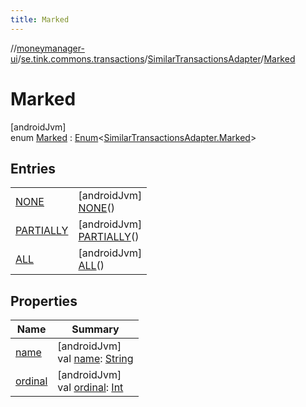 ```yaml
---
title: Marked
---
```

//[moneymanager-ui](../../../../index.html)/[se.tink.commons.transactions](../../index.html)/[SimilarTransactionsAdapter](../index.html)/[Marked](index.html)



# Marked



[androidJvm]\
enum [Marked](index.html) : [Enum](https://kotlinlang.org/api/latest/jvm/stdlib/kotlin/-enum/index.html)&lt;[SimilarTransactionsAdapter.Marked](index.html)&gt;



## Entries


| | |
|---|---|
| [NONE](-n-o-n-e/index.html) | [androidJvm]<br>[NONE](-n-o-n-e/index.html)() |
| [PARTIALLY](-p-a-r-t-i-a-l-l-y/index.html) | [androidJvm]<br>[PARTIALLY](-p-a-r-t-i-a-l-l-y/index.html)() |
| [ALL](-a-l-l/index.html) | [androidJvm]<br>[ALL](-a-l-l/index.html)() |


## Properties


| Name | Summary |
|---|---|
| [name](../../../com.tink.service.network/-sdk-client/-t-i-n-k_-l-i-n-k/index.html#-372974862%2FProperties%2F1000845458) | [androidJvm]<br>val [name](../../../com.tink.service.network/-sdk-client/-t-i-n-k_-l-i-n-k/index.html#-372974862%2FProperties%2F1000845458): [String](https://kotlinlang.org/api/latest/jvm/stdlib/kotlin/-string/index.html) |
| [ordinal](../../../com.tink.service.network/-sdk-client/-t-i-n-k_-l-i-n-k/index.html#-739389684%2FProperties%2F1000845458) | [androidJvm]<br>val [ordinal](../../../com.tink.service.network/-sdk-client/-t-i-n-k_-l-i-n-k/index.html#-739389684%2FProperties%2F1000845458): [Int](https://kotlinlang.org/api/latest/jvm/stdlib/kotlin/-int/index.html) |

